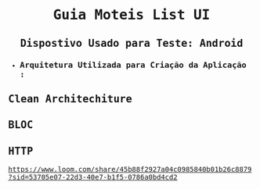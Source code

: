 <samp>

# <p align='center'>Guia Moteis List UI</p>
## <p align='center'>Dispostivo Usado para Teste: Android </p>

- ### Arquitetura Utilizada para Criação da Aplicação :
## Clean Architechiture
## BLOC
## HTTP

<p align="center">


 

</p>


https://www.loom.com/share/45b88f2927a04c0985840b01b26c8879?sid=53705e07-22d3-40e7-b1f5-0786a0bd4cd2
